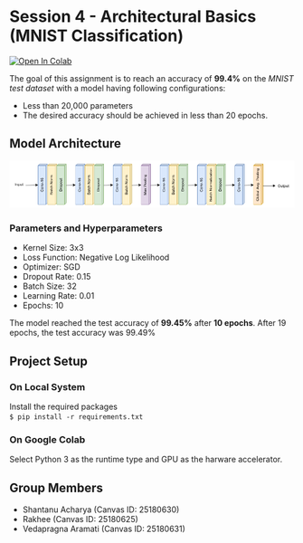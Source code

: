 # Session 4 - Architectural Basics (MNIST Classification)

[![Open In Colab](https://colab.research.google.com/assets/colab-badge.svg)](https://colab.research.google.com/drive/1dLte9xibE3OZ8jHZCtztV8KzAXxQYLxN)

The goal of this assignment is to reach an accuracy of **99.4%** on the _MNIST test dataset_ with a model having following configurations:

- Less than 20,000 parameters
- The desired accuracy should be achieved in less than 20 epochs.

## Model Architecture

![architecture](architecture.png)

### Parameters and Hyperparameters

- Kernel Size: 3x3
- Loss Function: Negative Log Likelihood
- Optimizer: SGD
- Dropout Rate: 0.15
- Batch Size: 32
- Learning Rate: 0.01
- Epochs: 10

The model reached the test accuracy of **99.45%** after **10 epochs**. After 19 epochs, the test accuracy was 99.49%

## Project Setup

### On Local System

Install the required packages  
 `$ pip install -r requirements.txt`

### On Google Colab

Select Python 3 as the runtime type and GPU as the harware accelerator.

## Group Members

- Shantanu Acharya (Canvas ID: 25180630)
- Rakhee (Canvas ID: 25180625)
- Vedapragna Aramati (Canvas ID: 25180631)
